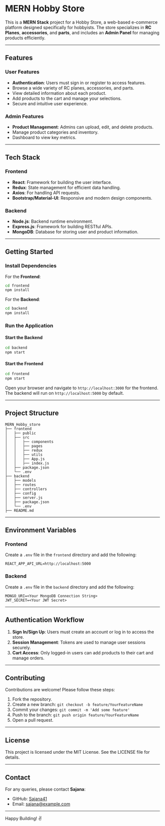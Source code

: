 # MERN Hobby Store

This is a **MERN Stack** project for a Hobby Store, a web-based e-commerce platform designed specifically for hobbyists. The store specializes in **RC Planes**, **accessories**, and **parts**, and includes an **Admin Panel** for managing products efficiently.

---

## Features

### **User Features**
- **Authentication**: Users must sign in or register to access features.
- Browse a wide variety of RC planes, accessories, and parts.
- View detailed information about each product.
- Add products to the cart and manage your selections.
- Secure and intuitive user experience.

### **Admin Features**
- **Product Management**: Admins can upload, edit, and delete products.
- Manage product categories and inventory.
- Dashboard to view key metrics.

---

## Tech Stack

### **Frontend**
- **React**: Framework for building the user interface.
- **Redux**: State management for efficient data handling.
- **Axios**: For handling API requests.
- **Bootstrap/Material-UI**: Responsive and modern design components.

### **Backend**
- **Node.js**: Backend runtime environment.
- **Express.js**: Framework for building RESTful APIs.
- **MongoDB**: Database for storing user and product information.

---

## Getting Started

### **Install Dependencies**
For the **Frontend**:
```bash
cd frontend
npm install
```
For the **Backend**:
```bash
cd backend
npm install
```

### **Run the Application**

#### **Start the Backend**
```bash
cd backend
npm start
```

#### **Start the Frontend**
```bash
cd frontend
npm start
```
Open your browser and navigate to `http://localhost:3000` for the frontend. The backend will run on `http://localhost:5000` by default.

---

## Project Structure

```
MERN_Hobby_store
├── frontend
│   ├── public
│   ├── src
│   │   ├── components
│   │   ├── pages
│   │   ├── redux
│   │   ├── utils
│   │   ├── App.js
│   │   ├── index.js
│   ├── package.json
│   └── .env
├── backend
│   ├── models
│   ├── routes
│   ├── controllers
│   ├── config
│   ├── server.js
│   ├── package.json
│   └── .env
├── README.md
```

---

## Environment Variables

### **Frontend**
Create a `.env` file in the `frontend` directory and add the following:
```env
REACT_APP_API_URL=http://localhost:5000
```

### **Backend**
Create a `.env` file in the `backend` directory and add the following:
```env
MONGO_URI=<Your MongoDB Connection String>
JWT_SECRET=<Your JWT Secret>
```

---

## Authentication Workflow
1. **Sign In/Sign Up**: Users must create an account or log in to access the store.
2. **Session Management**: Tokens are used to manage user sessions securely.
3. **Cart Access**: Only logged-in users can add products to their cart and manage orders.

---

## Contributing
Contributions are welcome! Please follow these steps:
1. Fork the repository.
2. Create a new branch: `git checkout -b feature/YourFeatureName`
3. Commit your changes: `git commit -m 'Add some feature'`
4. Push to the branch: `git push origin feature/YourFeatureName`
5. Open a pull request.

---

## License
This project is licensed under the MIT License. See the LICENSE file for details.

---

## Contact
For any queries, please contact **Sajana**:
- GitHub: [Sajana41](https://github.com/Sajana41)
- Email: [sajana@example.com](mailto:sajana@example.com)

---

Happy Building! ✌️

